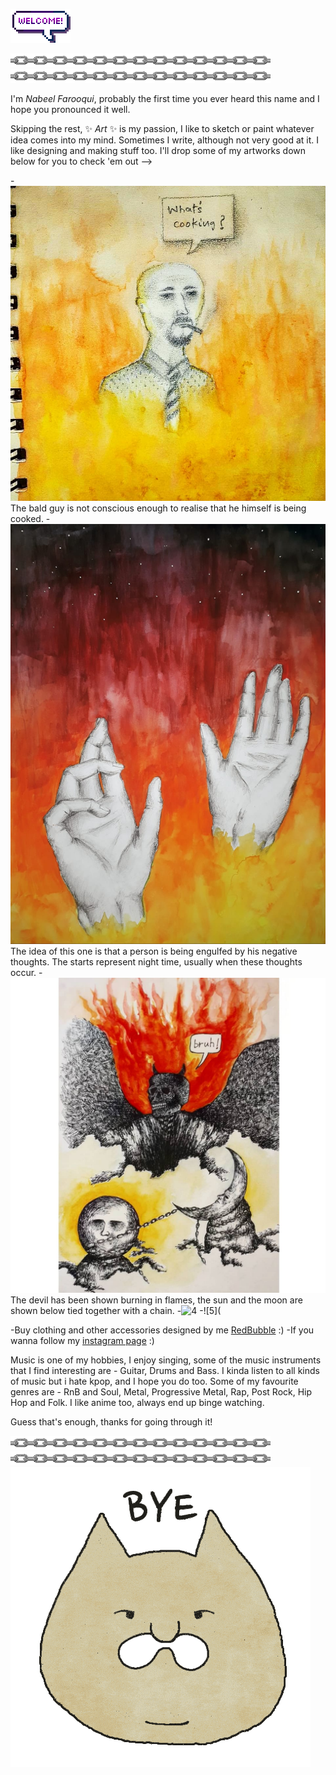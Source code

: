 ![000](tenor.gif)
                                                                                                            
 ![0](chain.gif)![00](chain.gif)

I'm *Nabeel Farooqui*, probably the first time you ever heard this name and I hope you pronounced it well. 

Skipping the rest, ✨ _Art_ ✨ is my passion, I like to sketch or paint whatever idea comes into my mind. Sometimes I write, although not very good at it. I like designing and making stuff too. I'll drop some of my artworks down below for you to check 'em out -->

-![1](93590070_256002488876607_6349157290146528570_n.jpg)
The bald guy is not conscious enough to realise that he himself is being cooked.
-![2](djwgudfbw.jpeg)
The idea of this one is that a person is being engulfed by his negative thoughts. The starts represent night time, usually when these thoughts occur. 
-![3](32283760-d567-4692-a65b-dcce2c358a02.jpg)
The devil has been shown burning in flames, the sun and the moon are shown below tied together with a chain.
-![4](20001020210452_0062222.png)
-![5](


-Buy clothing and other accessories designed by me [RedBubble](https://www.redbubble.com/people/thy-is-art/shop/) :)
-If you wanna follow my [instagram page](https://www.instagram.com/thy_is_art/) :)  

Music is one of my hobbies, I enjoy singing, some of the music instruments that I find interesting are - Guitar, Drums and Bass. I kinda listen to all kinds of music but i hate kpop, and I hope you do too. Some of my favourite genres are - RnB and Soul, Metal, Progressive Metal, Rap, Post Rock, Hip Hop and Folk. I like anime too, always end up binge watching.

Guess that's enough, thanks for going through it!

 ![0](chain.gif)![00](chain.gif)
![8](bye.gif)
